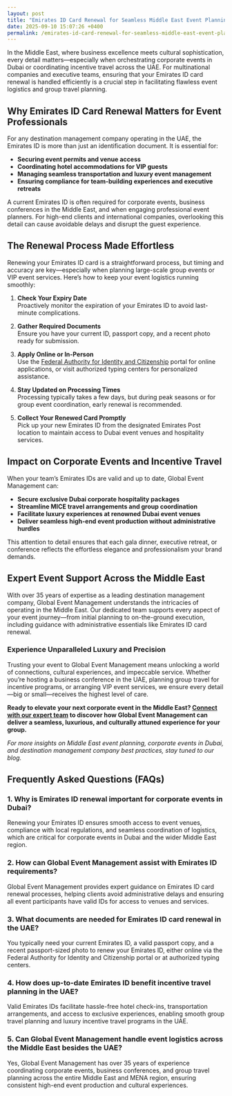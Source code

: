 ```yaml
---
layout: post
title: "Emirates ID Card Renewal for Seamless Middle East Event Planning"
date: 2025-09-10 15:07:26 +0400
permalink: /emirates-id-card-renewal-for-seamless-middle-east-event-planning/
---
```

In the Middle East, where business excellence meets cultural sophistication, every detail matters—especially when orchestrating corporate events in Dubai or coordinating incentive travel across the UAE. For multinational companies and executive teams, ensuring that your Emirates ID card renewal is handled efficiently is a crucial step in facilitating flawless event logistics and group travel planning.

## Why Emirates ID Card Renewal Matters for Event Professionals

For any destination management company operating in the UAE, the Emirates ID is more than just an identification document. It is essential for:

- **Securing event permits and venue access**
- **Coordinating hotel accommodations for VIP guests**
- **Managing seamless transportation and luxury event management**
- **Ensuring compliance for team-building experiences and executive retreats**

A current Emirates ID is often required for corporate events, business conferences in the Middle East, and when engaging professional event planners. For high-end clients and international companies, overlooking this detail can cause avoidable delays and disrupt the guest experience.

## The Renewal Process Made Effortless

Renewing your Emirates ID card is a straightforward process, but timing and accuracy are key—especially when planning large-scale group events or VIP event services. Here’s how to keep your event logistics running smoothly:

1. **Check Your Expiry Date**  
   Proactively monitor the expiration of your Emirates ID to avoid last-minute complications.

2. **Gather Required Documents**  
   Ensure you have your current ID, passport copy, and a recent photo ready for submission.

3. **Apply Online or In-Person**  
   Use the [Federal Authority for Identity and Citizenship](https://icp.gov.ae/) portal for online applications, or visit authorized typing centers for personalized assistance.

4. **Stay Updated on Processing Times**  
   Processing typically takes a few days, but during peak seasons or for group event coordination, early renewal is recommended.

5. **Collect Your Renewed Card Promptly**  
   Pick up your new Emirates ID from the designated Emirates Post location to maintain access to Dubai event venues and hospitality services.

## Impact on Corporate Events and Incentive Travel

When your team’s Emirates IDs are valid and up to date, Global Event Management can:

- **Secure exclusive Dubai corporate hospitality packages**
- **Streamline MICE travel arrangements and group coordination**
- **Facilitate luxury experiences at renowned Dubai event venues**
- **Deliver seamless high-end event production without administrative hurdles**

This attention to detail ensures that each gala dinner, executive retreat, or conference reflects the effortless elegance and professionalism your brand demands.

## Expert Event Support Across the Middle East

With over 35 years of expertise as a leading destination management company, Global Event Management understands the intricacies of operating in the Middle East. Our dedicated team supports every aspect of your event journey—from initial planning to on-the-ground execution, including guidance with administrative essentials like Emirates ID card renewal.

### Experience Unparalleled Luxury and Precision

Trusting your event to Global Event Management means unlocking a world of connections, cultural experiences, and impeccable service. Whether you’re hosting a business conference in the UAE, planning group travel for incentive programs, or arranging VIP event services, we ensure every detail—big or small—receives the highest level of care.

**Ready to elevate your next corporate event in the Middle East? [Connect with our expert team](https://geventm.com/) to discover how Global Event Management can deliver a seamless, luxurious, and culturally attuned experience for your group.**

*For more insights on Middle East event planning, corporate events in Dubai, and destination management company best practices, stay tuned to our blog.*

## Frequently Asked Questions (FAQs)

### 1. Why is Emirates ID renewal important for corporate events in Dubai?
Renewing your Emirates ID ensures smooth access to event venues, compliance with local regulations, and seamless coordination of logistics, which are critical for corporate events in Dubai and the wider Middle East region.

### 2. How can Global Event Management assist with Emirates ID requirements?
Global Event Management provides expert guidance on Emirates ID card renewal processes, helping clients avoid administrative delays and ensuring all event participants have valid IDs for access to venues and services.

### 3. What documents are needed for Emirates ID card renewal in the UAE?
You typically need your current Emirates ID, a valid passport copy, and a recent passport-sized photo to renew your Emirates ID, either online via the Federal Authority for Identity and Citizenship portal or at authorized typing centers.

### 4. How does up-to-date Emirates ID benefit incentive travel planning in the UAE?
Valid Emirates IDs facilitate hassle-free hotel check-ins, transportation arrangements, and access to exclusive experiences, enabling smooth group travel planning and luxury incentive travel programs in the UAE.

### 5. Can Global Event Management handle event logistics across the Middle East besides the UAE?
Yes, Global Event Management has over 35 years of experience coordinating corporate events, business conferences, and group travel planning across the entire Middle East and MENA region, ensuring consistent high-end event production and cultural experiences.

<script type="application/ld+json">
{
  "@context": "https://schema.org",
  "@type": "BlogPosting",
  "headline": "Emirates ID Card Renewal for Seamless Middle East Event Planning",
  "description": "Learn why Emirates ID card renewal is essential for corporate events in Dubai and incentive travel across the UAE, and how Global Event Management supports flawless event logistics in the Middle East.",
  "image": "https://geventm.com/assets/images/blog/emirates-id-renewal.jpg",
  "author": {
    "@type": "Person",
    "name": "Global Event Management"
  },
  "publisher": {
    "@type": "Organization",
    "name": "Global Event Management",
    "logo": {
      "@type": "ImageObject",
      "url": "https://geventm.com/assets/images/logo.png"
    }
  },
  "datePublished": "2024-06-01",
  "mainEntityOfPage": {
    "@type": "WebPage",
    "@id": "https://geventm.com/blog/emirates-id-card-renewal"
  },
  "keywords": "Middle East event planning, corporate events in Dubai, destination management company, incentive travel UAE, business conferences Middle East, luxury event management, group travel planning, event logistics, cultural experiences, Dubai corporate hospitality"
}
</script>

<script type="application/ld+json">
{
  "@context": "https://schema.org",
  "@type": "FAQPage",
  "mainEntity": [
    {
      "@type": "Question",
      "name": "Why is Emirates ID renewal important for corporate events in Dubai?",
      "acceptedAnswer": {
        "@type": "Answer",
        "text": "Renewing your Emirates ID ensures smooth access to event venues, compliance with local regulations, and seamless coordination of logistics, which are critical for corporate events in Dubai and the wider Middle East region."
      }
    },
    {
      "@type": "Question",
      "name": "How can Global Event Management assist with Emirates ID requirements?",
      "acceptedAnswer": {
        "@type": "Answer",
        "text": "Global Event Management provides expert guidance on Emirates ID card renewal processes, helping clients avoid administrative delays and ensuring all event participants have valid IDs for access to venues and services."
      }
    },
    {
      "@type": "Question",
      "name": "What documents are needed for Emirates ID card renewal in the UAE?",
      "acceptedAnswer": {
        "@type": "Answer",
        "text": "You typically need your current Emirates ID, a valid passport copy, and a recent passport-sized photo to renew your Emirates ID, either online via the Federal Authority for Identity and Citizenship portal or at authorized typing centers."
      }
    },
    {
      "@type": "Question",
      "name": "How does up-to-date Emirates ID benefit incentive travel planning in the UAE?",
      "acceptedAnswer": {
        "@type": "Answer",
        "text": "Valid Emirates IDs facilitate hassle-free hotel check-ins, transportation arrangements, and access to exclusive experiences, enabling smooth group travel planning and luxury incentive travel programs in the UAE."
      }
    },
    {
      "@type": "Question",
      "name": "Can Global Event Management handle event logistics across the Middle East besides the UAE?",
      "acceptedAnswer": {
        "@type": "Answer",
        "text": "Yes, Global Event Management has over 35 years of experience coordinating corporate events, business conferences, and group travel planning across the entire Middle East and MENA region, ensuring consistent high-end event production and cultural experiences."
      }
    }
  ]
}
</script>